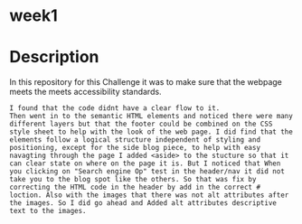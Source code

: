 # week1 <LeaBryant-1challenge-Horiseon>

# Description

In this repository for this Challenge it was to make sure that the webpage meets the meets accessibility standards. 


    I found that the code didnt have a clear flow to it.
    Then went in to the semantic HTML elements and noticed there were many different layers but that the footer could be combined on the CSS style sheet to help with the look of the web page. I did find that the elements follow a logical structure independent of styling and positioning, except for the side blog piece, to help with easy navagting through the page I added <aside> to the stucture so that it can clear state on where on the page it is. But I noticed that When you clicking on "Search engine Op" test in the header/nav it did not take you to the blog spot like the others. So that was fix by correcting the HTML code in the header by add in the correct # loction. Also with the images that there was not alt attributes after the images. So I did go ahead and Added alt attributes descriptive text to the images. 

